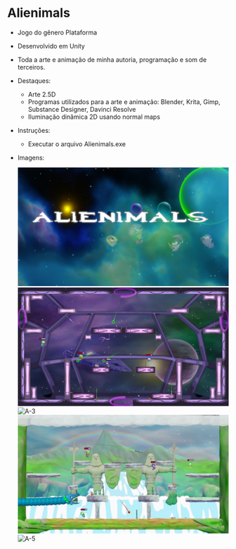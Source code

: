 # Alienimals

* Jogo do gênero Plataforma
* Desenvolvido em Unity
* Toda a arte e animação de minha autoria, programação e som de terceiros.
* Destaques:
    * Arte 2.5D
    * Programas utilizados para a arte e animação: Blender, Krita, Gimp, Substance Designer, Davinci Resolve
    * Iluminação dinâmica 2D usando normal maps
    
* Instruções:
   * Executar o arquivo Alienimals.exe
   
* Imagens:

  ![A-1](screenshots/1.jpg)
  ![A-2](screenshots/2.jpg)
  ![A-3](screenshots/3.jpg)
  ![A-4](screenshots/4.jpg)
  ![A-5](screenshots/5.jpg)

